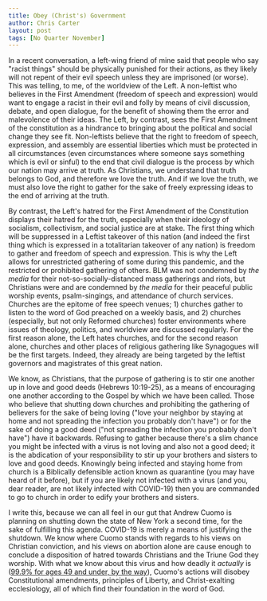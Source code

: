 ```yaml
---
title: Obey (Christ's) Government
author: Chris Carter
layout: post
tags: [No Quarter November]
---
```


In a recent conversation, a left-wing friend of mine said that people who say "racist things" should be physically punished for their actions, as they likely will not repent of their evil speech unless they are imprisoned (or worse). This was telling, to me, of the worldview of the Left. A non-leftist who believes in the First Amendment (freedom of speech and expression) would want to engage a racist in their evil and folly by means of civil discussion, debate, and open dialogue, for the benefit of showing them the error and malevolence of their ideas. The Left, by contrast, sees the First Amendment of the constitution as a hindrance to bringing about the political and social change they see fit. Non-leftists believe that the right to freedom of speech, expression, and assembly are essential liberties which must be protected in all circumstances (even circumstances where someone says something which is evil or sinful) to the end that civil dialogue is the process by which our nation may arrive at truth. As Christians, we understand that truth belongs to God, and therefore we love the truth. And if we love the truth, we must also love the right to gather for the sake of freely expressing ideas to the end of arriving at the truth.

By contrast, the Left's hatred for the First Amendment of the Constitution displays their hatred for the truth, especially when their ideology of socialism, collectivism, and social justice are at stake. The first thing which will be suppressed in a Leftist takeover of this nation (and indeed the first thing which is expressed in a totalitarian takeover of any nation) is freedom to gather and freedom of speech and expression. This is why the Left allows for unrestricted gathering of some during this pandemic, and the restricted or prohibited gathering of others. BLM was not condemned by _the media_ for their not-so-socially-distanced mass gatherings and riots, but Christians were and are condemned by _the media_ for their peaceful public worship events, psalm-singings, and attendance of church services. Churches are the epitome of free speech venues; 1) churches gather to listen to the word of God preached on a weekly basis, and 2) churches (especially, but not only Reformed churches) foster environments where issues of theology, politics, and worldview are discussed regularly. For the first reason alone, the Left hates churches, and for the second reason alone, churches and other places of religious gathering like Synagogues will be the first targets. Indeed, they already are being targeted by the leftist governors and magistrates of this great nation.

We know, as Christians, that the purpose of gathering is to stir one another up in love and good deeds (Hebrews 10:19-25), as a means of encouraging one another according to the Gospel by which we have been called. Those who believe that shutting down churches and prohibiting the gathering of believers for the sake of being loving ("love your neighbor by staying at home and not spreading the infection you probably don't have") or for the sake of doing a good deed ("not spreading the infection you probably don't have") have it backwards. Refusing to gather because there's a slim chance you might be infected with a virus is not loving and also not a good deed; it is the abdication of your responsibility to stir up your brothers and sisters to love and good deeds. Knowingly being infected and staying home from church is a Biblically defensible action known as quarantine (you may have heard of it before), but if you are likely not infected with a virus (and you, dear reader, are not likely infected with COVID-19) then you are commanded to go to church in order to edify your brothers and sisters.

I write this, because we can all feel in our gut that Andrew Cuomo is planning on shutting down the state of New York a second time, for the sake of fulfilling this agenda. COVID-19 is merely a means of justifying the shutdown. We know where Cuomo stands with regards to his views on Christian conviction, and his views on abortion alone are cause enough to conclude a disposition of hatred towards Christians and the Triune God they worship. With what we know about this virus and how deadly it _actually_ is ([99.9% for ages 49 and under, by the way](https://www.breitbart.com/politics/2020/09/25/cdc-data-shows-high-virus-survival-rate-99-plus-for-ages-69-and-younger-94-6-for-older/)), Cuomo's actions will disobey Constitutional amendments, principles of Liberty, and Christ-exalting ecclesiology, all of which find their foundation in the word of God.
